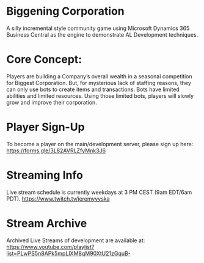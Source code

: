 # Biggening Corporation
A silly incremental style community game using Microsoft Dynamics 365 Business Central as the engine to demonstrate AL Development techniques.

# Core Concept:
Players are building a Company’s overall wealth in a seasonal competition for Biggest Corporation.  But, for mysterious lack of staffing reasons, they can only use bots to create items and transactions.  Bots have limited abilities and limited resources.  Using those limited bots, players will slowly grow and improve their corporation.

# Player Sign-Up
To become a player on the main/development server, please sign up here:
https://forms.gle/3L82AVRLZfyMnk3J6

# Streaming Info
Live stream schedule is currently weekdays at 3 PM CEST (9am EDT/6am PDT).
https://www.twitch.tv/jeremyvyska

# Stream Archive
Archived Live Streams of development are available at:
https://www.youtube.com/playlist?list=PLwPS5n8APk5mpLIXM8qM90XtU21zGquB-